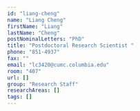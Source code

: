 ```yaml
---
id: "liang-cheng"
name: "Liang Cheng"
firstName: "Liang"
lastName: "Cheng"
postNominalLetters: "PhD"
title: "Postdoctoral Research Scientist "
phone: "851-4937"
fax: ""
email: "lc3420@cumc.columbia.edu"
room: "407"
url: []
group: "Research Staff"
researchAreas: []
tags: []
---
```

